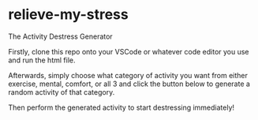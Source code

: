 # relieve-my-stress
 
The Activity Destress Generator

Firstly, clone this repo onto your VSCode or whatever code editor you use and run the html file.

Afterwards, simply choose what category of activity you want from either exercise, mental, comfort, or all 3 and click the button below to generate a random activity of that category.

Then perform the generated activity to start destressing immediately!